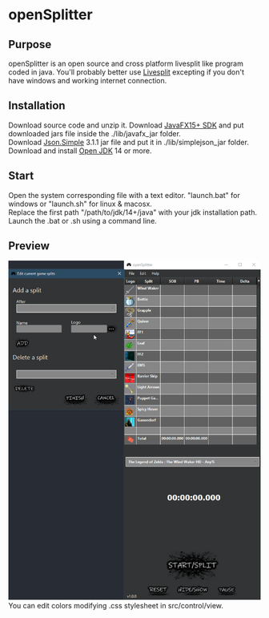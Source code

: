 # openSplitter
## Purpose
openSplitter is an open source and cross platform livesplit like program coded in java.
You'll probably better use [Livesplit](https://livesplit.org/) excepting if you don't have windows and working internet connection.
## Installation

Download source code and unzip it.
Download [JavaFX15+ SDK](https://gluonhq.com/products/javafx/) and put downloaded jars file inside the ./lib/javafx_jar folder.  
Download [Json.Simple](https://cliftonlabs.github.io/json-simple/) 3.1.1 jar file and put it in ./lib/simplejson_jar folder.  
Download and install [Open JDK](https://jdk.java.net/) 14 or more. 


## Start

Open the system corresponding file with a text editor. "launch.bat" for windows or "launch.sh" for linux & macosx.  
Replace the first path "/path/to/jdk/14+/java" with your jdk installation path.  
Launch the .bat or .sh using a command line.  

## Preview
![](./resources/logo/preview.png)  
You can edit colors modifying .css stylesheet in src/control/view.
